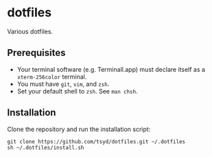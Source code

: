 dotfiles
========

Various dotfiles.

Prerequisites
-------------

 * Your terminal software (e.g. Terminall.app) must declare itself as a `xterm-256color` terminal.
 * You must have `git`, `vim`, and `zsh`.
 * Set your default shell to `zsh`. See `man chsh`.

Installation
------------

Clone the repository and run the installation script:

    git clone https://github.com/tsyd/dotfiles.git ~/.dotfiles
    sh ~/.dotfiles/install.sh